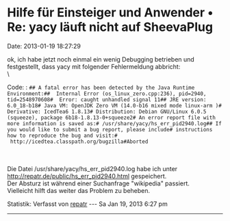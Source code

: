 Hilfe für Einsteiger und Anwender • Re: yacy läuft nicht auf SheevaPlug
=======================================================================

Date: 2013-01-19 18:27:29

ok, ich habe jetzt noch einmal ein wenig Debugging betrieben und
festgestellt, dass yacy mit folgender Fehlermeldung abbricht:\
\

Code: 
:   `## A fatal error has been detected by the Java Runtime Environment:##  Internal Error (os_linux_zero.cpp:236), pid=2940, tid=2548970608#  Error: caught unhandled signal 11## JRE version: 6.0_18-b18# Java VM: OpenJDK Zero VM (14.0-b16 mixed mode linux-arm )# Derivative: IcedTea6 1.8.13# Distribution: Debian GNU/Linux 6.0.5 (squeeze), package 6b18-1.8.13-0+squeeze2# An error report file with more information is saved as:# /usr/share/yacy/hs_err_pid2940.log## If you would like to submit a bug report, please include# instructions how to reproduce the bug and visit:#   http://icedtea.classpath.org/bugzilla#Aborted`

\
\
Die Datei /usr/share/yacy/hs\_err\_pid2940.log habe ich unter
<http://repatr.de/public/hs_err_pid2940.html> gespeichert.\
Der Absturz ist während einer Suchanfrage \"wikipedia\" passiert.\
Vielleicht hilft das weiter das Problem zu beheben.

Statistik: Verfasst von
[repatr](http://forum.yacy-websuche.de/memberlist.php?mode=viewprofile&u=8855)
--- Sa Jan 19, 2013 6:27 pm

------------------------------------------------------------------------
